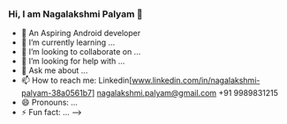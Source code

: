 ### Hi, I am Nagalakshmi Palyam 👋

- 🔭 An Aspiring Android developer
- 🌱 I’m currently learning ...
- 👯 I’m looking to collaborate on ...
- 🤔 I’m looking for help with ...
- 💬 Ask me about ...
- 📫 How to reach me:
     Linkedin[www.linkedin.com/in/nagalakshmi-palyam-38a0561b7]
     nagalakshmi.palyam@gmail.com
     +91 9989831215
- 😄 Pronouns: ...
- ⚡ Fun fact: ...
-->
